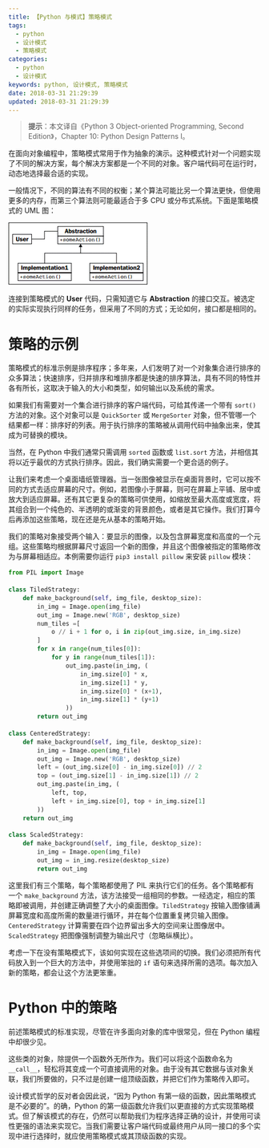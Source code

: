 ```yaml
---
title: 【Python 与模式】策略模式
tags:
  - python
  - 设计模式
  - 策略模式
categories:
  - python
  - 设计模式
keywords: python, 设计模式, 策略模式
date: 2018-03-31 21:29:39
updated: 2018-03-31 21:29:39
---
```

> **提示**：本文译自《Python 3 Object-oriented Programming, Second Edition》，Chapter 10: Python Design Patterns I。

在面向对象编程中，策略模式常用于作为抽象的演示。这种模式针对一个问题实现了不同的解决方案，每个解决方案都是一个不同的对象。客户端代码可在运行时，动态地选择最合适的实现。

一般情况下，不同的算法有不同的权衡；某个算法可能比另一个算法更快，但使用更多的内存，而第三个算法则可能最适合于多 CPU 或分布式系统。下面是策略模式的 UML 图：

![策略模式](../imgs/python_strategy_pattern_01.png)
<!-- more -->

连接到策略模式的 **User** 代码，只需知道它与 **Abstraction** 的接口交互。被选定的实际实现执行同样的任务，但采用了不同的方式；无论如何，接口都是相同的。

# 策略的示例

策略模式的标准示例是排序程序；多年来，人们发明了对一个对象集合进行排序的众多算法；快速排序，归并排序和堆排序都是快速的排序算法，具有不同的特性并各有所长，这取决于输入的大小和类型，如何输出以及系统的需求。

如果我们有需要对一个集合进行排序的客户端代码，可给其传递一个带有 `sort()` 方法的对象。这个对象可以是 `QuickSorter` 或 `MergeSorter` 对象，但不管哪一个结果都一样：排序好的列表。用于执行排序的策略被从调用代码中抽象出来，使其成为可替换的模块。

当然，在 Python 中我们通常只需调用 `sorted` 函数或 `list.sort` 方法，并相信其将以近乎最优的方式执行排序。因此，我们确实需要一个更合适的例子。

让我们来考虑一个桌面墙纸管理器。当一张图像被显示在桌面背景时，它可以按不同的方式去适应屏幕的尺寸。例如，若图像小于屏幕，则可在屏幕上平铺、居中或放大到适应屏幕。还有其它更复杂的策略可供使用，如缩放至最大高度或宽度，将其组合到一个纯色的、半透明的或渐变的背景颜色，或者是其它操作。我们打算今后再添加这些策略，现在还是先从基本的策略开始。

我们的策略对象接受两个输入：要显示的图像，以及包含屏幕宽度和高度的一个元组。这些策略均根据屏幕尺寸返回一个新的图像，并且这个图像被指定的策略修改为与屏幕相适应。本例需要你运行 `pip3 install pillow` 来安装 `pillow` 模块：

```python
from PIL import Image

class TiledStrategy:
    def make_background(self, img_file, desktop_size):
        in_img = Image.open(img_file)
        out_img = Image.new('RGB', desktop_size)
        num_tiles =[
            o // i + 1 for o, i in zip(out_img.size, in_img.size)
        ]
        for x in range(num_tiles[0]):
            for y in range(num_tiles[1]):
                out_img.paste(in_img, (
                    in_img.size[0] * x,
                    in_img.size[1] * y,
                    in_img.size[0] * (x+1),
                    in_img.size[1] * (y+1)
                ))
        return out_img

class CenteredStrategy:
    def make_background(self, img_file, desktop_size):
        in_img = Image.open(img_file)
        out_img = Image.new('RGB', desktop_size)
        left = (out_img.size[0] - in_img.size[0]) // 2
        top = (out_img.size[1] - in_img.size[1]) // 2
        out_img.paste(in_img, (
            left, top,
            left + in_img.size[0], top + in_img.size[1]
        ))
    return out_img

class ScaledStrategy:
    def make_background(self, img_file, desktop_size):
        in_img = Image.open(img_file)
        out_img = in_img.resize(desktop_size)
        return out_img
```

这里我们有三个策略，每个策略都使用了 PIL 来执行它们的任务。各个策略都有一个 `make_background` 方法，该方法接受一组相同的参数。一经选定，相应的策略即被调用，并创建正确调整了大小的桌面图像。`TiledStrategy` 按输入图像铺满屏幕宽度和高度所需的数量进行循环，并在每个位置重复拷贝输入图像。`CenteredStrategy` 计算需要在四个边界留出多大的空间来让图像居中。`ScaledStrategy` 把图像强制调整为输出尺寸（忽略纵横比）。

考虑一下在没有策略模式下，该如何实现在这些选项间的切换。我们必须把所有代码放入到一个巨大的方法中，并使用笨拙的 `if` 语句来选择所需的选项。每次加入新的策略，都会让这个方法更笨重。

# Python 中的策略

前述策略模式的标准实现，尽管在许多面向对象的库中很常见，但在 Python 编程中却很少见。

这些类的对象，除提供一个函数外无所作为。我们可以将这个函数命名为 `__call__`，轻松将其变成一个可直接调用的对象。由于没有其它数据与该对象关联，我们所要做的，只不过是创建一组顶级函数，并把它们作为策略传入即可。

设计模式哲学的反对者会因此说，“因为 Python 有第一级的函数，因此策略模式是不必要的”。的确，Python 的第一级函数允许我们以更直接的方式实现策略模式。但了解该模式的存在，仍然可以帮助我们为程序选择正确的设计，并使用可读性更强的语法来实现它。当我们需要让客户端代码或最终用户从同一接口的多个实现中进行选择时，就应使用策略模式或其顶级函数的实现。
